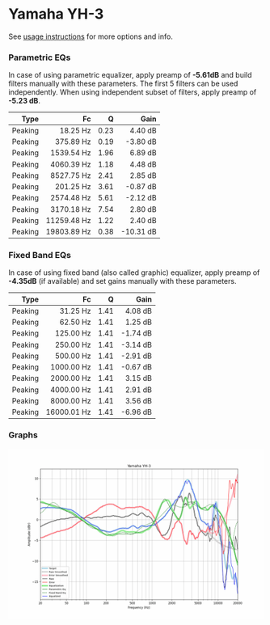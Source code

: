 # Yamaha YH-3
See [usage instructions](https://github.com/jaakkopasanen/AutoEq#usage) for more options and info.

### Parametric EQs
In case of using parametric equalizer, apply preamp of **-5.61dB** and build filters manually
with these parameters. The first 5 filters can be used independently.
When using independent subset of filters, apply preamp of **-5.23 dB**.

| Type    | Fc          |    Q | Gain      |
|--------:|------------:|-----:|----------:|
| Peaking | 18.25 Hz    | 0.23 | 4.40 dB   |
| Peaking | 375.89 Hz   | 0.19 | -3.80 dB  |
| Peaking | 1539.54 Hz  | 1.96 | 6.89 dB   |
| Peaking | 4060.39 Hz  | 1.18 | 4.48 dB   |
| Peaking | 8527.75 Hz  | 2.41 | 2.85 dB   |
| Peaking | 201.25 Hz   | 3.61 | -0.87 dB  |
| Peaking | 2574.48 Hz  | 5.61 | -2.12 dB  |
| Peaking | 3170.18 Hz  | 7.54 | 2.80 dB   |
| Peaking | 11259.48 Hz | 1.22 | 2.40 dB   |
| Peaking | 19803.89 Hz | 0.38 | -10.31 dB |

### Fixed Band EQs
In case of using fixed band (also called graphic) equalizer, apply preamp of **-4.35dB**
(if available) and set gains manually with these parameters.

| Type    | Fc          |    Q | Gain     |
|--------:|------------:|-----:|---------:|
| Peaking | 31.25 Hz    | 1.41 | 4.08 dB  |
| Peaking | 62.50 Hz    | 1.41 | 1.25 dB  |
| Peaking | 125.00 Hz   | 1.41 | -1.74 dB |
| Peaking | 250.00 Hz   | 1.41 | -3.14 dB |
| Peaking | 500.00 Hz   | 1.41 | -2.91 dB |
| Peaking | 1000.00 Hz  | 1.41 | -0.67 dB |
| Peaking | 2000.00 Hz  | 1.41 | 3.15 dB  |
| Peaking | 4000.00 Hz  | 1.41 | 2.91 dB  |
| Peaking | 8000.00 Hz  | 1.41 | 3.56 dB  |
| Peaking | 16000.01 Hz | 1.41 | -6.96 dB |

### Graphs
![](./Yamaha%20YH-3.png)